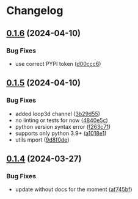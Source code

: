 # Changelog

## [0.1.6](https://github.com/Loop3D/FoldOptLib/compare/v0.1.5...v0.1.6) (2024-04-10)


### Bug Fixes

* use correct PYPI token ([d00ccc6](https://github.com/Loop3D/FoldOptLib/commit/d00ccc6f004a7bdca22a808424fe1afcd2f19c5b))

## [0.1.5](https://github.com/Loop3D/FoldOptLib/compare/v0.1.4...v0.1.5) (2024-04-10)


### Bug Fixes

* added loop3d channel ([3b29d55](https://github.com/Loop3D/FoldOptLib/commit/3b29d557cf15e8d1466a807c8c8308332ebac2a1))
* no linting or tests for now ([4840e5c](https://github.com/Loop3D/FoldOptLib/commit/4840e5c607fcff8521f997c5fb31730e45300b1b))
* python version syntax error ([f263c71](https://github.com/Loop3D/FoldOptLib/commit/f263c71dd0d16f7a0834f811e0ea10e48a29aa91))
* supports only python 3.9+ ([a1018e1](https://github.com/Loop3D/FoldOptLib/commit/a1018e1554310a9136ccf15b1e3f75d8c3a63d6f))
* utils mport ([9d8f0de](https://github.com/Loop3D/FoldOptLib/commit/9d8f0de77e05c9816ae83e632ce0f206a5781cf0))

## [0.1.4](https://github.com/Loop3D/FoldOptLib/compare/v0.1.3...v0.1.4) (2024-03-27)


### Bug Fixes

* update without docs for the moment ([af745bf](https://github.com/Loop3D/FoldOptLib/commit/af745bfdc9ecdf44092503fc53bf5d72cad8838f))

